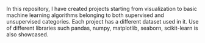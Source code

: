 In this repository, I have created projects starting from visualization to basic machine learning algorithms belonging to both supervised and unsupervised categories. Each project has a different dataset used in it. Use of different libraries such pandas, numpy, matplotlib, seaborn, scikit-learn is also showcased. 
